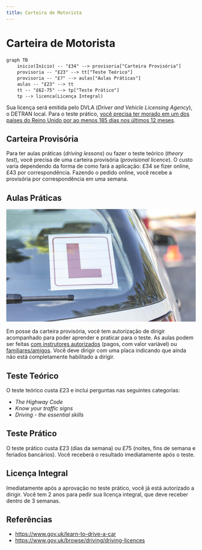 ```yaml
---
title: Carteira de Motorista
---
```


# Carteira de Motorista

```mermaid
graph TB
	inicio(Início) -- "£34" --> provisoria["Carteira Provisória"]
	provisoria -- "£23" --> tt["Teste Teórico"]
	provisoria -- "£?" --> aulas["Aulas Práticas"]
	aulas -- "£23" --> tt
	tt -- "£62-75" --> tp["Teste Prático"]
	tp --> licenca(Licença Integral)
```

Sua licença será emitida pelo DVLA (*Driver and Vehicle Licensing Agency*), o DETRAN local. Para o teste prático, [você precisa ter morado em um dos países do Reino Unido por ao menos 185 dias nos últimos 12 meses](https://www.gov.uk/book-driving-test).

## Carteira Provisória

Para ter aulas práticas (*driving lessons*) ou fazer o teste teórico (*theory test*), você precisa de uma carteira provisória (*provisional licence*). O custo varia dependendo da forma de como fará a aplicação: £34 se fizer online, £43 por correspondência. Fazendo o pedido online, você recebe a provisória por correspondência em uma semana.

## Aulas Práticas

![](./privisional-license-plate.png)

Em posse da carteira provisória, você tem autorização de dirigir acompanhado para poder aprender e praticar para o teste. As aulas podem ser feitas [com instrutores autorizados](https://www.gov.uk/find-driving-schools-and-lessons) (pagos, com valor variável) ou [familiares/amigos](https://www.gov.uk/driving-lessons-learning-to-drive/practising-with-family-or-friends). Você deve dirigir com uma placa indicando que ainda não está completamente habilitado a dirigir.

## Teste Teórico

O teste teórico custa £23 e inclui perguntas nas seguintes categorias:

* *The Highway Code*
* *Know your traffic signs*
* *Driving - the essential skills*

## Teste Prático

O teste prático custa £23 (dias da semana) ou £75 (noites, fins de semana e feriados bancários). Você receberá o resultado imediatamente após o teste.

## Licença Integral

Imediatamente após a aprovação no teste prático, você já está autorizado a dirigir. Você tem 2 anos para pedir sua licença integral, que deve receber dentro de 3 semanas.

## Referências

* https://www.gov.uk/learn-to-drive-a-car
* https://www.gov.uk/browse/driving/driving-licences
